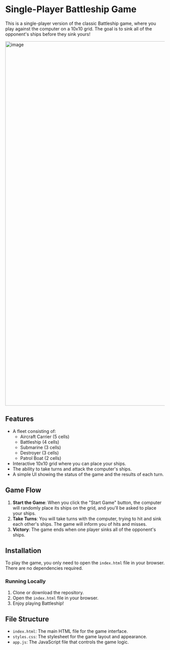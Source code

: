 # Single-Player Battleship Game

This is a single-player version of the classic Battleship game, where you play against the computer on a 10x10 grid. The goal is to sink all of the opponent's ships before they sink yours!

<img width="1150" alt="image" src="https://github.com/user-attachments/assets/8286f145-762f-4993-ad7f-78b66336a5d0" />


## Features
- A fleet consisting of:
  - Aircraft Carrier (5 cells)
  - Battleship (4 cells)
  - Submarine (3 cells)
  - Destroyer (3 cells)
  - Patrol Boat (2 cells)
- Interactive 10x10 grid where you can place your ships.
- The ability to take turns and attack the computer's ships.
- A simple UI showing the status of the game and the results of each turn.

## Game Flow
1. **Start the Game**: When you click the "Start Game" button, the computer will randomly place its ships on the grid, and you'll be asked to place your ships.
2. **Take Turns**: You will take turns with the computer, trying to hit and sink each other's ships. The game will inform you of hits and misses.
3. **Victory**: The game ends when one player sinks all of the opponent's ships.

## Installation
To play the game, you only need to open the `index.html` file in your browser. There are no dependencies required.

### Running Locally
1. Clone or download the repository.
2. Open the `index.html` file in your browser.
3. Enjoy playing Battleship!

## File Structure
- `index.html`: The main HTML file for the game interface.
- `styles.css`: The stylesheet for the game layout and appearance.
- `app.js`: The JavaScript file that controls the game logic.



